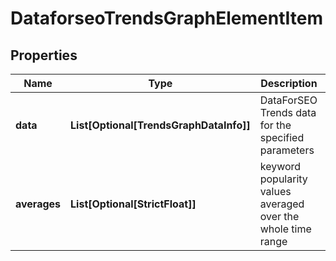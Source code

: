 # DataforseoTrendsGraphElementItem


## Properties

| Name | Type | Description | Notes |
|------------ | ------------- | ------------- | -------------|
**data** | **List[Optional[TrendsGraphDataInfo]]** | DataForSEO Trends data for the specified parameters |[optional]|
**averages** | **List[Optional[StrictFloat]]** | keyword popularity values averaged over the whole time range |[optional]|